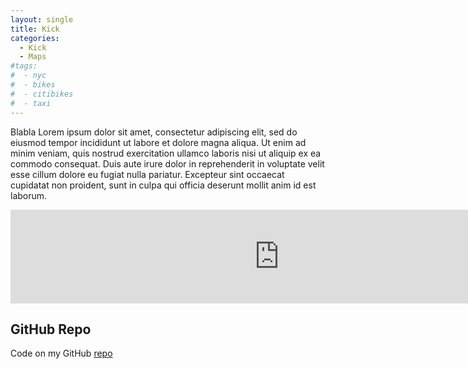 ```yaml
---
layout: single
title: Kick
categories:
  - Kick
  - Maps
#tags:
#  - nyc
#  - bikes
#  - citibikes
#  - taxi
---
```


Blabla
Lorem ipsum dolor sit amet, consectetur adipiscing elit, sed do eiusmod tempor incididunt ut labore et dolore magna aliqua. Ut enim ad minim veniam, quis nostrud exercitation ullamco laboris nisi ut aliquip ex ea commodo consequat. Duis aute irure dolor in reprehenderit in voluptate velit esse cillum dolore eu fugiat nulla pariatur. Excepteur sint occaecat cupidatat non proident, sunt in culpa qui officia deserunt mollit anim id est laborum.

<iframe width="860"  frameborder="0" seamless="seamless" scrolling="no" src="https://plot.ly/~roundedup/1.embed?width=640&height=480"></iframe>



## GitHub Repo

Code on my GitHub [repo](https://github.com/roundedup)
